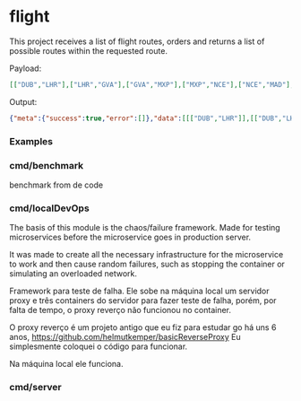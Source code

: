 # flight

This project receives a list of flight routes, orders and returns a list of possible routes within the requested route.

Payload:
```json
[["DUB","LHR"],["LHR","GVA"],["GVA","MXP"],["MXP","NCE"],["NCE","MAD"],["MAD","LIM"],["LIM","SCL"],["SCL","AEP"],["AEP","EZE"]]
```

Output:
```json
{"meta":{"success":true,"error":[]},"data":[[["DUB","LHR"]],[["DUB","LHR"],["LHR","GVA"]],[["DUB","LHR"],["LHR","GVA"],["GVA","MXP"]],[["DUB","LHR"],["LHR","GVA"],["GVA","MXP"],["MXP","NCE"]],[["DUB","LHR"],["LHR","GVA"],["GVA","MXP"],["MXP","NCE"],["NCE","MAD"]],[["DUB","LHR"],["LHR","GVA"],["GVA","MXP"],["MXP","NCE"],["NCE","MAD"],["MAD","LIM"]],[["DUB","LHR"],["LHR","GVA"],["GVA","MXP"],["MXP","NCE"],["NCE","MAD"],["MAD","LIM"],["LIM","SCL"]],[["DUB","LHR"],["LHR","GVA"],["GVA","MXP"],["MXP","NCE"],["NCE","MAD"],["MAD","LIM"],["LIM","SCL"],["SCL","AEP"]],[["DUB","LHR"],["LHR","GVA"],["GVA","MXP"],["MXP","NCE"],["NCE","MAD"],["MAD","LIM"],["LIM","SCL"],["SCL","AEP"],["AEP","EZE"]],[["LHR","GVA"]],[["LHR","GVA"],["GVA","MXP"]],[["LHR","GVA"],["GVA","MXP"],["MXP","NCE"]],[["LHR","GVA"],["GVA","MXP"],["MXP","NCE"],["NCE","MAD"]],[["LHR","GVA"],["GVA","MXP"],["MXP","NCE"],["NCE","MAD"],["MAD","LIM"]],[["LHR","GVA"],["GVA","MXP"],["MXP","NCE"],["NCE","MAD"],["MAD","LIM"],["LIM","SCL"]],[["LHR","GVA"],["GVA","MXP"],["MXP","NCE"],["NCE","MAD"],["MAD","LIM"],["LIM","SCL"],["SCL","AEP"]],[["LHR","GVA"],["GVA","MXP"],["MXP","NCE"],["NCE","MAD"],["MAD","LIM"],["LIM","SCL"],["SCL","AEP"],["AEP","EZE"]],[["GVA","MXP"]],[["GVA","MXP"],["MXP","NCE"]],[["GVA","MXP"],["MXP","NCE"],["NCE","MAD"]],[["GVA","MXP"],["MXP","NCE"],["NCE","MAD"],["MAD","LIM"]],[["GVA","MXP"],["MXP","NCE"],["NCE","MAD"],["MAD","LIM"],["LIM","SCL"]],[["GVA","MXP"],["MXP","NCE"],["NCE","MAD"],["MAD","LIM"],["LIM","SCL"],["SCL","AEP"]],[["GVA","MXP"],["MXP","NCE"],["NCE","MAD"],["MAD","LIM"],["LIM","SCL"],["SCL","AEP"],["AEP","EZE"]],[["MXP","NCE"]],[["MXP","NCE"],["NCE","MAD"]],[["MXP","NCE"],["NCE","MAD"],["MAD","LIM"]],[["MXP","NCE"],["NCE","MAD"],["MAD","LIM"],["LIM","SCL"]],[["MXP","NCE"],["NCE","MAD"],["MAD","LIM"],["LIM","SCL"],["SCL","AEP"]],[["MXP","NCE"],["NCE","MAD"],["MAD","LIM"],["LIM","SCL"],["SCL","AEP"],["AEP","EZE"]],[["NCE","MAD"]],[["NCE","MAD"],["MAD","LIM"]],[["NCE","MAD"],["MAD","LIM"],["LIM","SCL"]],[["NCE","MAD"],["MAD","LIM"],["LIM","SCL"],["SCL","AEP"]],[["NCE","MAD"],["MAD","LIM"],["LIM","SCL"],["SCL","AEP"],["AEP","EZE"]],[["MAD","LIM"]],[["MAD","LIM"],["LIM","SCL"]],[["MAD","LIM"],["LIM","SCL"],["SCL","AEP"]],[["MAD","LIM"],["LIM","SCL"],["SCL","AEP"],["AEP","EZE"]],[["LIM","SCL"]],[["LIM","SCL"],["SCL","AEP"]],[["LIM","SCL"],["SCL","AEP"],["AEP","EZE"]],[["SCL","AEP"]],[["SCL","AEP"],["AEP","EZE"]],[["AEP","EZE"]]]}
```

### Examples

### cmd/benchmark

benchmark from de code

### cmd/localDevOps

The basis of this module is the chaos/failure framework. Made for testing microservices before the microservice goes in 
production server.

It was made to create all the necessary infrastructure for the microservice to work and then cause random failures, such 
as stopping the container or simulating an overloaded network.

Framework para teste de falha. Ele sobe na máquina local um servidor proxy e três containers do servidor para fazer teste de falha,
porém, por falta de tempo, o proxy reverço não funcionou no container.

O proxy reverço é um projeto antigo que eu fiz para estudar go há uns 6 anos, https://github.com/helmutkemper/basicReverseProxy
Eu simplesmente coloquei o código para funcionar.

Na máquina local ele funciona.



### cmd/server


